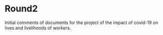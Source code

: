 # Round2
Initial comments of documents for the project of the impact of covid-19 on lives and livelihoods of workers. 
